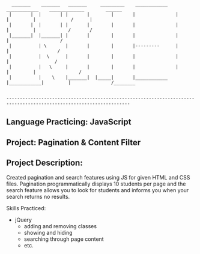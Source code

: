 ```
  _______    _______   _______     _________    ____________    ____________    _____________        ______
 |       |  |       | |       |        |       |               |            |         |             /      |
 |       |  |       | |       |        |       |               |            |         |            /       /
 |_______|  |_______| |       |        |       |               |                      |                   /
 |          | \       |       |        |       |---------      |                      |                  /
 |          |  \      |       |        |       |               |                      |                 /
 |          |   \     |       |        |       |               |            |         |                /
 |          |    \    |_______|  |_____|       |____________   |____________|         |               /________    


--------------------------------------------------------------------------------------------------------------------
```
## Language Practicing: JavaScript
## Project: Pagination & Content Filter
## Project Description:
Created pagination and search features using JS for given HTML and CSS files. Pagination programmatically displays 10 students per page and the search feature allows you to look for students and informs you when your search returns no results.


Skills Practiced:
- jQuery
  - adding and removing classes
  - showing and hiding
  - searching through page content
  - etc.
